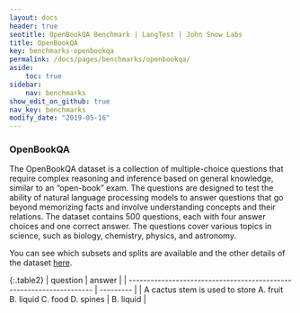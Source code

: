 ```yaml
---
layout: docs
header: true
seotitle: OpenBookQA Benchmark | LangTest | John Snow Labs
title: OpenBookQA
key: benchmarks-openbookqa
permalink: /docs/pages/benchmarks/openbookqa/
aside:
    toc: true
sidebar:
    nav: benchmarks
show_edit_on_github: true
nav_key: benchmarks
modify_date: "2019-05-16"
---
```


### OpenBookQA
The OpenBookQA dataset is a collection of multiple-choice questions that require complex reasoning and inference based on general knowledge, similar to an “open-book” exam. The questions are designed to test the ability of natural language processing models to answer questions that go beyond memorizing facts and involve understanding concepts and their relations. The dataset contains 500 questions, each with four answer choices and one correct answer. The questions cover various topics in science, such as biology, chemistry, physics, and astronomy.

You can see which subsets and splits are available and the other details of the dataset [here](docs/pages/docs/data#question-answering).

{:.table2}
| question                                                             | answer    |
| -------------------------------------------------------------------- | --------- |
| A cactus stem is used to store  A. fruit B. liquid C. food D. spines | B. liquid |
